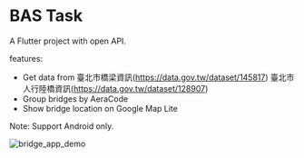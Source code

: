 # BAS Task

A Flutter project with open API.

features:
* Get data from 臺北市橋梁資訊(https://data.gov.tw/dataset/145817) 臺北市人行陸橋資訊(https://data.gov.tw/dataset/128907)
* Group bridges by AeraCode
* Show bridge location on Google Map Lite

Note: Support Android only.


![bridge_app_demo](https://github.com/shaynec25/interview_task_bas/assets/80501218/0d4d0b37-0210-4013-8181-bad414e39685)
